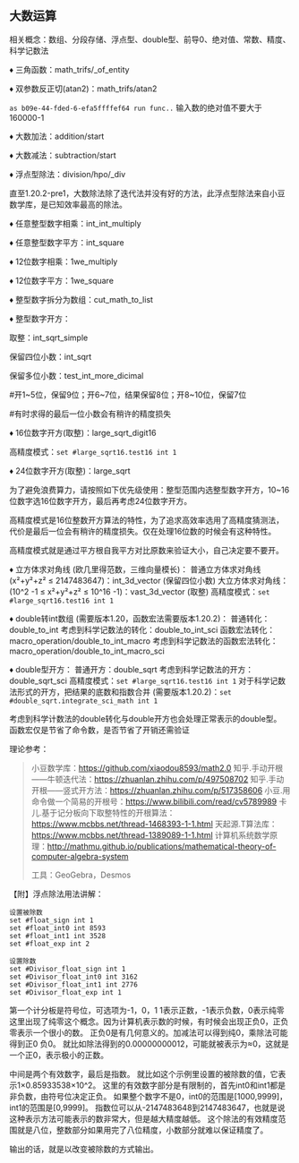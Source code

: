 ## 大数运算

相关概念：数组、分段存储、浮点型、double型、前导0、绝对值、常数、精度、科学记数法



♦ 三角函数：math_trifs/_of_entity

♦ 双参数反正切(atan2)：math_trifs/atan2

`as b09e-44-fded-6-efa5ffffef64 run func..`  输入数的绝对值不要大于160000-1



♦ 大数加法：addition/start

♦ 大数减法：subtraction/start

♦ 浮点型除法：division/hpo/_div

直至1.20.2-pre1，大数除法除了迭代法并没有好的方法，此浮点型除法来自小豆数学库，是已知效率最高的除法。



♦ 任意整型数字相乘：int_int_multiply

♦ 任意整型数字平方：int_square

♦ 12位数字相乘：1we_multiply

♦ 12位数字平方：1we_square

♦ 整型数字拆分为数组：cut_math_to_list

♦ 整型数字开方：

取整：int_sqrt_simple

保留四位小数：int_sqrt

保留多位小数：test_int_more_dicimal

#开1~5位，保留9位；开6~7位，结果保留8位；开8~10位，保留7位

#有时求得的最后一位小数会有稍许的精度损失


♦ 16位数字开方(取整)：large_sqrt_digit16

高精度模式：`set #large_sqrt16.test16 int 1`

♦ 24位数字开方(取整)：large_sqrt

为了避免浪费算力，请按照如下优先级使用：整型范围内选整型数字开方，10~16位数字选16位数字开方，最后再考虑24位数字开方。

高精度模式是16位整数开方算法的特性，为了追求高效率选用了高精度猜测法，代价是最后一位会有稍许的精度损失。仅在处理16位数的时候会有这种特性。

高精度模式就是通过平方根自我平方对比原数来验证大小，自己决定要不要开。



♦ 立方体求对角线 (欧几里得范数，三维向量模长)：
普通立方体求对角线 (x²+y²+z² ≤ 2147483647)：int_3d_vector      (保留四位小数)
大立方体求对角线：(10^2 -1 ≤ x²+y²+z² ≤ 10^16 -1)：vast_3d_vector      (取整)
高精度模式：`set #large_sqrt16.test16 int 1`



♦ double转int数组  (需要版本1.20，函数宏法需要版本1.20.2)：
普通转化：double_to_int
考虑到科学记数法的转化：double_to_int_sci
函数宏法转化：macro_operation/double_to_int_macro
考虑到科学记数法的函数宏法转化：macro_operation/double_to_int_macro_sci

♦ double型开方：
普通开方：double_sqrt
考虑到科学记数法的开方：double_sqrt_sci
高精度模式：`set #large_sqrt16.test16 int 1`
对于科学记数法形式的开方，把结果的底数和指数合并 (需要版本1.20.2)：`set #double_sqrt.integrate_sci_math int 1`

考虑到科学计数法的double转化与double开方也会处理正常表示的double型。
函数宏仅是节省了命令数，是否节省了开销还需验证



理论参考：

> 小豆数学库：https://github.com/xiaodou8593/math2.0
> 知乎.手动开根——牛顿迭代法：https://zhuanlan.zhihu.com/p/497508702
> 知乎.手动开根——竖式开方法：https://zhuanlan.zhihu.com/p/517358606
> 小豆.用命令做一个简易的开根号：https://www.bilibili.com/read/cv5789989
> 卡儿.基于记分板向下取整特性的开根算法：https://www.mcbbs.net/thread-1468393-1-1.html
> 天起源.T算法库：https://www.mcbbs.net/thread-1389089-1-1.html
> 计算机系统数学原理：http://mathmu.github.io/publications/mathematical-theory-of-computer-algebra-system
>
> 工具：GeoGebra，Desmos
>



【附】浮点除法用法讲解：

```
设置被除数
set #float_sign int 1
set #float_int0 int 8593
set #float_int1 int 3528
set #float_exp int 2
```

```
设置除数
set #Divisor_float_sign int 1
set #Divisor_float_int0 int 3162
set #Divisor_float_int1 int 2776
set #Divisor_float_exp int 1
```

第一个计分板是符号位，可选项为-1，0，1
1表示正数，-1表示负数，0表示纯零
这里出现了纯零这个概念。因为计算机表示数的时候，有时候会出现正负0，正负零表示一个很小的数。
正负0是有几何意义的。加减法可以得到纯0，乘除法可能得到正0 负0。
就比如除法得到的0.00000000012，可能就被表示为≈0，这就是一个正0，表示极小的正数。

中间是两个有效数字，最后是指数。
就比如这个示例里设置的被除数的值，它表示1×0.85933538×10^2。
这里的有效数字部分是有限制的，首先int0和int1都是非负数，由符号位决定正负。
如果整个数字不是0，int0的范围是[1000,9999]，int1的范围是[0,9999]。
指数位可以从-2147483648到2147483647，也就是说这种表示方法可能表示的数非常大，但是越大精度越低。
这个除法的有效精度范围就是八位，整数部分如果用完了八位精度，小数部分就难以保证精度了。


输出的话，就是以改变被除数的方式输出。
